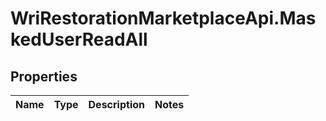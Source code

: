 # WriRestorationMarketplaceApi.MaskedUserReadAll

## Properties
Name | Type | Description | Notes
------------ | ------------- | ------------- | -------------


